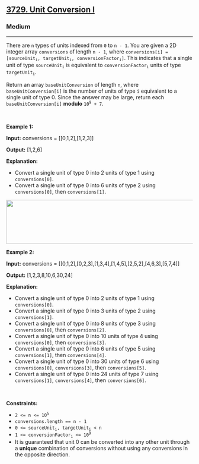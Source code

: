 <h2><a href="https://leetcode.com/problems/unit-conversion-i/solutions/6689380/bfs-o-n-similar-to-dijkstra-s-algo/">3729. Unit Conversion I</a></h2><h3>Medium</h3><hr><p>There are <code>n</code> types of units indexed from <code>0</code> to <code>n - 1</code>. You are given a 2D integer array <code>conversions</code> of length <code>n - 1</code>, where <code>conversions[i] = [sourceUnit<sub>i</sub>, targetUnit<sub>i</sub>, conversionFactor<sub>i</sub>]</code>. This indicates that a single unit of type <code>sourceUnit<sub>i</sub></code> is equivalent to <code>conversionFactor<sub>i</sub></code> units of type <code>targetUnit<sub>i</sub></code>.</p>

<p>Return an array <code>baseUnitConversion</code> of length <code>n</code>, where <code>baseUnitConversion[i]</code> is the number of units of type <code>i</code> equivalent to a single unit of type 0. Since the answer may be large, return each <code>baseUnitConversion[i]</code> <strong>modulo</strong> <code>10<sup>9</sup> + 7</code>.</p>

<p>&nbsp;</p>
<p><strong class="example">Example 1:</strong></p>

<div class="example-block">
<p><strong>Input:</strong> <span class="example-io">conversions = [[0,1,2],[1,2,3]]</span></p>

<p><strong>Output:</strong> <span class="example-io">[1,2,6]</span></p>

<p><strong>Explanation:</strong></p>

<ul>
	<li>Convert a single unit of type 0 into 2 units of type 1 using <code>conversions[0]</code>.</li>
	<li>Convert a single unit of type 0 into 6 units of type 2 using <code>conversions[0]</code>, then <code>conversions[1]</code>.</li>
</ul>
<img alt="" src="https://assets.leetcode.com/uploads/2025/03/12/example1.png" style="width: 545px; height: 118px;" /></div>

<p><strong class="example">Example 2:</strong></p>

<div class="example-block">
<p><strong>Input:</strong> <span class="example-io">conversions = [[0,1,2],[0,2,3],[1,3,4],[1,4,5],[2,5,2],[4,6,3],[5,7,4]]</span></p>

<p><strong>Output:</strong> <span class="example-io">[1,2,3,8,10,6,30,24]</span></p>

<p><strong>Explanation:</strong></p>

<ul>
	<li>Convert a single unit of type 0 into 2 units of type 1 using <code>conversions[0]</code>.</li>
	<li>Convert a single unit of type 0 into 3 units of type 2 using <code>conversions[1]</code>.</li>
	<li>Convert a single unit of type 0 into 8 units of type 3 using <code>conversions[0]</code>, then <code>conversions[2]</code>.</li>
	<li>Convert a single unit of type 0 into 10 units of type 4 using <code>conversions[0]</code>, then <code>conversions[3]</code>.</li>
	<li>Convert a single unit of type 0 into 6 units of type 5 using <code>conversions[1]</code>, then <code>conversions[4]</code>.</li>
	<li>Convert a single unit of type 0 into 30 units of type 6 using <code>conversions[0]</code>, <code>conversions[3]</code>, then <code>conversions[5]</code>.</li>
	<li>Convert a single unit of type 0 into 24 units of type 7 using <code>conversions[1]</code>, <code>conversions[4]</code>, then <code>conversions[6]</code>.</li>
</ul>
</div>

<p>&nbsp;</p>
<p><strong>Constraints:</strong></p>

<ul>
	<li><code>2 &lt;= n &lt;= 10<sup>5</sup></code></li>
	<li><code>conversions.length == n - 1</code></li>
	<li><code>0 &lt;= sourceUnit<sub>i</sub>, targetUnit<sub>i</sub> &lt; n</code></li>
	<li><code>1 &lt;= conversionFactor<sub>i</sub> &lt;= 10<sup>9</sup></code></li>
	<li>It is guaranteed that unit 0 can be converted into any other unit through a <strong>unique</strong> combination of conversions without using any conversions in the opposite direction.</li>
</ul>
